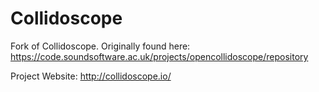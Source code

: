 # Collidoscope
Fork of Collidoscope. Originally found here: https://code.soundsoftware.ac.uk/projects/opencollidoscope/repository

Project Website: http://collidoscope.io/

